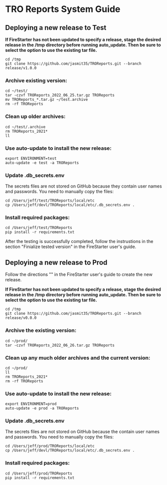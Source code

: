 # TRO Reports System Guide

## Deploying a new release to Test

**If FireStarter has not been updated to specify a release, stage the desired release in the /tmp directory before running auto_update. Then be sure to select the option to use the existing tar file.**

```
cd /tmp
git clone https://github.com/jasmit35/TROReports.git --branch release/v1.0.0
```

### Archive existing version:

```
cd ~/test/
tar -czvf TROReports_2022_06_25.tar.gz TROReports
mv TROReports_*.tar.gz ~/test.archive
rm -rf TROReports
```

### Clean up older archives:
```
cd ~/test/.archive
rm TROReports_2021*
ll
```

### Use auto-update to install the new release:
```
export ENVIRONMENT=test
auto-update -e test -a TROReports
```

### Update .db_secrets.env
The secrets files are not stored on GitHub because they contain user names and passwords. You need to manually copy the files:

```
cd /Users/jeff/test/TROReports/local/etc
cp /Users/jeff/devl/TROReports/local/etc/.db_secrets.env .
```

### Install required packages:
```
cd /Users/jeff/test/TROReports
pip install -r requirements.txt
```

After the testing is successfully completed, follow the instrustions in the section "Finialize tested version" in the FireStarter user's guide.

## Deploying a new release to Prod

Follow the directions "" in the FireStarter user's guide to create the new release.


**If FireStarter has not been updated to specify a release, stage the desired release in the /tmp directory before running auto_update. Then be sure to select the option to use the existing tar file.**

```
cd /tmp
git clone https://github.com/jasmit35/TROReports.git --branch release/v0.0.0
```

### Archive the existing version:

```
cd ~/prod/
tar -czvf TROReports_2022_06_26.tar.gz TROReports
```

### Clean up any much older archives and the current version:

```
cd ~/prod/
ll
rm TROReports_2021*
rm -rf TROReports
```

### Use auto-update to install the new release:

```
export ENVIRONMENT=prod
auto-update -e prod -a TROReports
```
### Update .db_secrets.env
The secrets files are not stored on GitHub because the contain user names and passwords. You need to manually copy the files:

```
cd /Users/jeff/prod/TROReports/local/etc
cp /Users/jeff/devl/TROReports/local/etc/.db_secrets.env .
```

### Install required packages:

```
cd /Users/jeff/prod/TROReports
pip install -r requirements.txt
```
